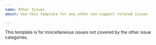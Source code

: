 ```yaml
---
name: Other Issues
about: Use this template for any other non-support related issues

---
```

This template is for miscellaneous issues not covered by the other issue categories.

